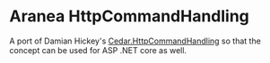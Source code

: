 # Aranea HttpCommandHandling

A port of Damian Hickey's [Cedar.HttpCommandHandling](https://github.com/damianh/Cedar.CommandHandling) so that the concept can be used for ASP .NET core as well.